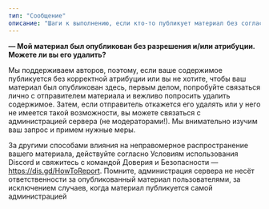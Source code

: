 ```yaml
---
тип: "Сообщение"
описание: "Шаги к выполнению, если кто-то публикует материал без согласия"
---
```


**— Мой материал был опубликован без разрешения и/или атрибуции. Можете ли вы его удалить?**

Мы поддерживаем авторов, поэтому, если ваше содержимое публикуется без корректной атрибуции или вы не хотите, чтобы ваш материал был опубликован здесь, первым делом, попробуйте связаться лично с отправителем материала и вежливо попросить удалить содержимое. Затем, если отправитель откажется его удалять или у него не имеется такой возможности, вы можете связаться с администрацией сервера (не модераторами!). Мы внимательно изучим ваш запрос и примем нужные меры. 

За другими способами влияния на неправомерное распространение вашего материала, действуйте согласно Условиям использования Discord и свяжитесь с командой Доверия и Безопасности — <https://dis.gd/HowToReport>. Помните, администрация сервера не несёт ответственности за опубликованный материал пользователями, за исключением случаев, когда материал публикуется самой администрацией
